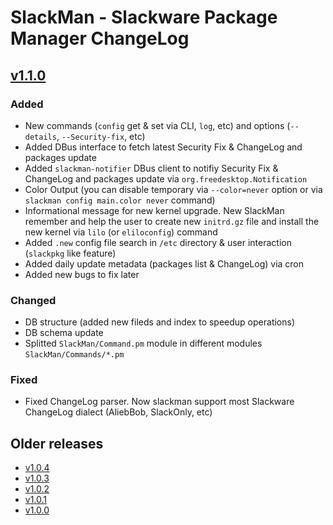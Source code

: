 # SlackMan - Slackware Package Manager ChangeLog

## [v1.1.0]

### Added
  * New commands (`config` get & set via CLI, `log`, etc) and options (`--details`, `--Security-fix`, etc)
  * Added DBus interface to fetch latest Security Fix & ChangeLog and packages update
  * Added `slackman-notifier` DBus client to notifiy Security Fix & ChangeLog and packages update via `org.freedesktop.Notification`
  * Color Output (you can disable temporary via `--color=never` option or via `slackman config main.color never` command)
  * Informational message for new kernel upgrade. New SlackMan remember and help the user to create new `initrd.gz` file and install the new kernel via `lilo` (or `eliloconfig`) command
  * Added `.new` config file search in `/etc` directory & user interaction (`slackpkg` like feature)
  * Added daily update metadata (packages list & ChangeLog) via cron
  * Added new bugs to fix later

### Changed
  * DB structure (added new fileds and index to speedup operations)
  * DB schema update
  * Splitted `SlackMan/Command.pm` module in different modules `SlackMan/Commands/*.pm`

### Fixed
  * Fixed ChangeLog parser. Now slackman support most Slackware ChangeLog dialect (AliebBob, SlackOnly, etc)

## Older releases

  * [v1.0.4]
  * [v1.0.3]
  * [v1.0.2]
  * [v1.0.1]
  * [v1.0.0]

[Develop]: https://github.com/LotarProject/slackman/compare/master...develop
[v1.1.0]: https://github.com/LotarProject/slackman/compare/v1.0.4...v1.1.0
[v1.0.4]: https://github.com/LotarProject/slackman/compare/v1.0.3...v1.0.4
[v1.0.3]: https://github.com/LotarProject/slackman/compare/v1.0.2...v1.0.3
[v1.0.2]: https://github.com/LotarProject/slackman/compare/v1.0.1...v1.0.2
[v1.0.1]: https://github.com/LotarProject/slackman/compare/v1.0.0...v1.0.1
[v1.0.0]: https://github.com/LotarProject/slackman/compare/v1.0.0...v1.0.0

